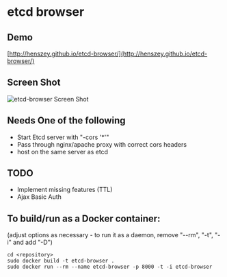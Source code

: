 
# etcd browser

## Demo
[http://henszey.github.io/etcd-browser/](http://henszey.github.io/etcd-browser/)

## Screen Shot
![etcd-browser Screen Shot](http://henszey.github.io/etcd-browser/images/etcdbrowser.png)

## Needs One of the following
* Start Etcd server with "-cors '*'"
* Pass through nginx/apache proxy with correct cors headers
* host on the same server as etcd

## TODO
* Implement missing features (TTL)
* Ajax Basic Auth

## To build/run as a Docker container:

(adjust options as necessary - to run it as a daemon, remove "--rm", "-t", "-i" and add "-D")

    cd <repository>
    sudo docker build -t etcd-browser .
	sudo docker run --rm --name etcd-browser -p 8000 -t -i etcd-browser
	
